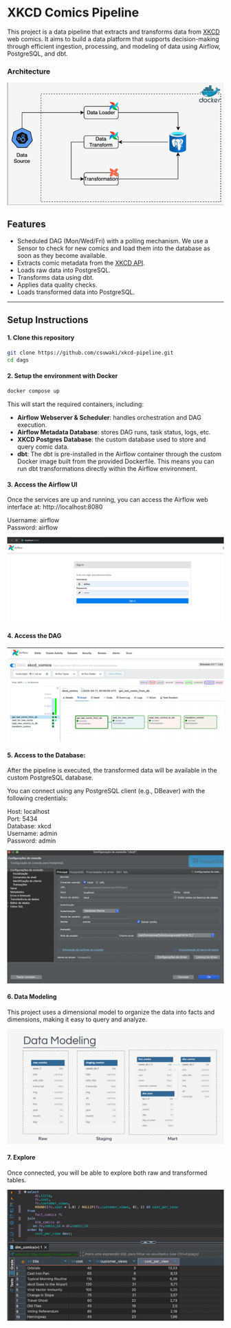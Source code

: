 # XKCD Comics Pipeline  
This project is a data pipeline that extracts and transforms data from [XKCD](https://xkcd.com/) web comics. It aims to build a data platform that supports decision-making through efficient ingestion, processing, and modeling of data using Airflow, PostgreSQL, and dbt.

### Architecture

![Architecture](dags/images/architecture.png)


## Features

- Scheduled DAG (Mon/Wed/Fri) with a polling mechanism. We use a Sensor to check for new comics and load them into the database as soon as they become available.
- Extracts comic metadata from the [XKCD API](https://xkcd.com/json.html).
- Loads raw data into PostgreSQL.
- Transforms data using dbt.
- Applies data quality checks.
- Loads transformed data into PostgreSQL.




---

##  Setup Instructions

#### 1. Clone this repository

```bash
git clone https://github.com/csuwaki/xkcd-pipeline.git
cd dags
```

#### 2. Setup the environment with Docker

```bash
docker compose up
```

This will start the required containers, including:
- **Airflow Webserver & Scheduler**: handles orchestration and DAG execution.
- **Airflow Metadata Database**: stores DAG runs, task status, logs, etc.
- **XKCD Postgres Database**: the custom database used to store and query comic data.
- **dbt**: The dbt is pre-installed in the Airflow container through the custom Docker image built from the provided Dockerfile. This means you can run dbt transformations directly within the Airflow environment.


#### 3. Access the Airflow UI
Once the services are up and running, you can access the Airflow web interface at: http://localhost:8080  

Username: airflow  
Password: airflow

![Airflow](dags/images/airflow.png)

#### 4. Access the DAG
![DAG](dags/images/dag.png)

####  5. Access to the Database:

After the pipeline is executed, the transformed data will be available in the custom PostgreSQL database.

You can connect using any PostgreSQL client (e.g., DBeaver) with the following credentials: 


Host: localhost  
Port: 5434  
Database: xkcd  
Username: admin  
Password: admin  

![DB](dags/images/db.png)


#### 6. Data Modeling 
This project uses a dimensional model to organize the data into facts and dimensions, making it easy to query and analyze.


![model](dags/images/model.png)



#### 7. Explore
Once connected, you will be able to explore both raw and transformed tables.

![query](dags/images/query.png)